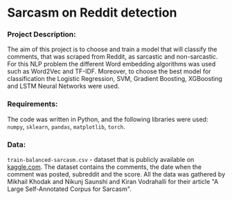 # Sarcasm on Reddit detection

### Project Description:
The aim of this project is to choose and train a model that will classify the comments, that was scraped from Reddit, as sarcastic and non-sarcastic. For this NLP problem the different Word embedding algorithms was used such as Word2Vec and TF-IDF. Moreover, to choose the best model for classification the Logistic Regression, SVM, Gradient Boosting, XGBoosting and LSTM Neural Networks were used.

### Requirements:
The code was written in Python, and the following libraries were used: `numpy`, `sklearn`, `pandas`, `matplotlib`, `torch`.

### Data:
`train-balanced-sarcasm.csv` - dataset that is publicly available on [kaggle.com](https://www.kaggle.com/datasets/danofer/sarcasm). The dataset contains the comments, the date when the comment was posted, subreddit and the score. All the data was gathered by Mikhail Khodak and Nikunj Saunshi and Kiran Vodrahalli for their article "A Large Self-Annotated Corpus for Sarcasm".
